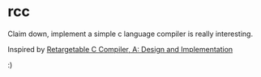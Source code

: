 # rcc

Claim down, implement a simple c language compiler is really interesting.

Inspired by [Retargetable C Compiler, A: Design and Implementation](https://www.amazon.com/Retargetable-Compiler-Design-Implementation/dp/0805316701)

:)
